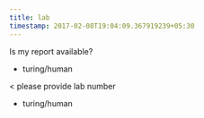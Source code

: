 ```yaml
---
title: lab
timestamp: 2017-02-08T19:04:09.367919239+05:30
---
```


Is my report available?
* turing/human

< please provide lab number
* turing/human
